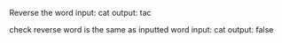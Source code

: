 Reverse the word
input: cat
output: tac

check reverse word is the same as inputted word
input: cat
output: false
